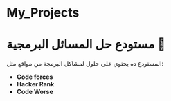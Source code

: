 # My_Projects
# مستودع حل المسائل البرمجية 🚀

 المستودع ده يحتوي على حلول لمشاكل البرمجة من مواقع مثل:
- **Code forces**
- **Hacker Rank**
- **Code Worse**


